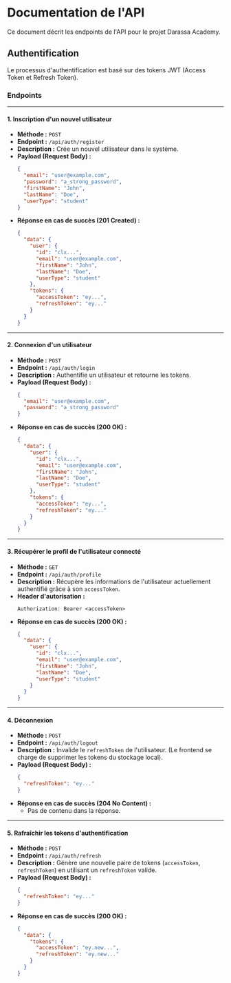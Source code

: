 # Documentation de l'API

Ce document décrit les endpoints de l'API pour le projet Darassa Academy.

## Authentification

Le processus d'authentification est basé sur des tokens JWT (Access Token et Refresh Token).

### Endpoints

---

#### 1. Inscription d'un nouvel utilisateur

*   **Méthode :** `POST`
*   **Endpoint :** `/api/auth/register`
*   **Description :** Crée un nouvel utilisateur dans le système.
*   **Payload (Request Body) :**
    ```json
    {
      "email": "user@example.com",
      "password": "a_strong_password",
      "firstName": "John",
      "lastName": "Doe",
      "userType": "student"
    }
    ```
*   **Réponse en cas de succès (201 Created) :**
    ```json
    {
      "data": {
        "user": {
          "id": "clx...",
          "email": "user@example.com",
          "firstName": "John",
          "lastName": "Doe",
          "userType": "student"
        },
        "tokens": {
          "accessToken": "ey...",
          "refreshToken": "ey..."
        }
      }
    }
    ```

---

#### 2. Connexion d'un utilisateur

*   **Méthode :** `POST`
*   **Endpoint :** `/api/auth/login`
*   **Description :** Authentifie un utilisateur et retourne les tokens.
*   **Payload (Request Body) :**
    ```json
    {
      "email": "user@example.com",
      "password": "a_strong_password"
    }
    ```
*   **Réponse en cas de succès (200 OK) :**
    ```json
    {
      "data": {
        "user": {
          "id": "clx...",
          "email": "user@example.com",
          "firstName": "John",
          "lastName": "Doe",
          "userType": "student"
        },
        "tokens": {
          "accessToken": "ey...",
          "refreshToken": "ey..."
        }
      }
    }
    ```

---

#### 3. Récupérer le profil de l'utilisateur connecté

*   **Méthode :** `GET`
*   **Endpoint :** `/api/auth/profile`
*   **Description :** Récupère les informations de l'utilisateur actuellement authentifié grâce à son `accessToken`.
*   **Header d'autorisation :**
    ```
    Authorization: Bearer <accessToken>
    ```
*   **Réponse en cas de succès (200 OK) :**
    ```json
    {
      "data": {
        "user": {
          "id": "clx...",
          "email": "user@example.com",
          "firstName": "John",
          "lastName": "Doe",
          "userType": "student"
        }
      }
    }
    ```

---

#### 4. Déconnexion

*   **Méthode :** `POST`
*   **Endpoint :** `/api/auth/logout`
*   **Description :** Invalide le `refreshToken` de l'utilisateur. (Le frontend se charge de supprimer les tokens du stockage local).
*   **Payload (Request Body) :**
    ```json
    {
      "refreshToken": "ey..."
    }
    ```
*   **Réponse en cas de succès (204 No Content) :**
    *   Pas de contenu dans la réponse.

---

#### 5. Rafraîchir les tokens d'authentification

*   **Méthode :** `POST`
*   **Endpoint :** `/api/auth/refresh`
*   **Description :** Génère une nouvelle paire de tokens (`accessToken`, `refreshToken`) en utilisant un `refreshToken` valide.
*   **Payload (Request Body) :**
    ```json
    {
      "refreshToken": "ey..."
    }
    ```
*   **Réponse en cas de succès (200 OK) :**
    ```json
    {
      "data": {
        "tokens": {
          "accessToken": "ey.new...",
          "refreshToken": "ey.new..."
        }
      }
    }
    ```